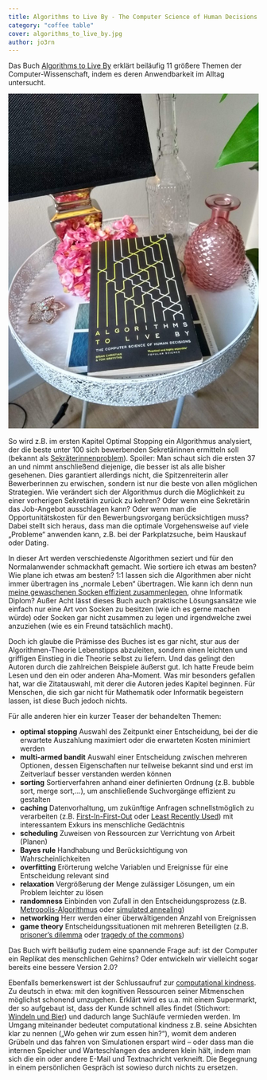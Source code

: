 ```yaml
---
title: Algorithms to Live By - The Computer Science of Human Decisions
category: "coffee table"
cover: algorithms_to_live_by.jpg
author: jo3rn
---
```


Das Buch [Algorithms to Live By](https://www.amazon.de/Algorithms-Live-Computer-Science-Decisions/dp/0007547994/ref=as_li_ss_tl?ie=UTF8&qid=1551282431&sr=8-1&keywords=algorithms+to+live+by&linkCode=ll1&tag=jo3rn-21&linkId=89ecfaa144049db710175d061c4c9c3e&language=de_DE) erklärt beiläufig 11 größere Themen der Computer-Wissenschaft, indem es deren Anwendbarkeit im Alltag untersucht.

![Das Buch "Algorithms to Live By - The Computer Science of Human Decisions" auf einem Beistelltisch](./algorithms_to_live_by.jpg)

So wird z.B. im ersten Kapitel Optimal Stopping ein Algorithmus analysiert, der die beste unter 100 sich bewerbenden Sekretärinnen ermitteln soll (bekannt als [Sekräterinnenproblem](https://de.wikipedia.org/wiki/Sekret%C3%A4rinnenproblem)). Spoiler: Man schaut sich die ersten 37 an und nimmt anschließend diejenige, die besser ist als alle bisher gesehenen. Dies garantiert allerdings nicht, die Spitzenreiterin aller Bewerberinnen zu erwischen, sondern ist nur die beste von allen möglichen Strategien. Wie verändert sich der Algorithmus durch die Möglichkeit zu einer vorherigen Sekretärin zurück zu kehren? Oder wenn eine Sekretärin das Job-Angebot ausschlagen kann? Oder wenn man die Opportunitätskosten für den Bewerbungsvorgang berücksichtigen muss? Dabei stellt sich heraus, dass man die optimale Vorgehensweise auf viele „Probleme“ anwenden kann, z.B. bei der Parkplatzsuche, beim Hauskauf oder Dating.

In dieser Art werden verschiedenste Algorithmen seziert und für den Normalanwender schmackhaft gemacht. Wie sortiere ich etwas am besten? Wie plane ich etwas am besten? 1:1 lassen sich die Algorithmen aber nicht immer übertragen ins „normale Leben“ übertragen. Wie kann ich denn nun [meine gewaschenen Socken effizient zusammenlegen](https://stackoverflow.com/questions/14415881/how-to-pair-socks-from-a-pile-efficiently), ohne Informatik Diplom? Außer Acht lässt dieses Buch auch praktische Lösungsansätze wie einfach nur eine Art von Socken zu besitzen (wie ich es gerne machen würde) oder Socken gar nicht zusammen zu legen und irgendwelche zwei anzuziehen (wie es ein Freund tatsächlich macht).

Doch ich glaube die Prämisse des Buches ist es gar nicht, stur aus der Algorithmen-Theorie Lebenstipps abzuleiten, sondern einen leichten und griffigen Einstieg in die Theorie selbst zu liefern. Und das gelingt den Autoren durch die zahlreichen Beispiele äußerst gut. Ich hatte Freude beim Lesen und den ein oder anderen Aha-Moment. Was mir besonders gefallen hat, war die Zitatauswahl, mit derer die Autoren jedes Kapitel beginnen. Für Menschen, die sich gar nicht für Mathematik oder Informatik begeistern lassen, ist diese Buch jedoch nichts.

Für alle anderen hier ein kurzer Teaser der behandelten Themen:

- **optimal stopping**
    Auswahl des Zeitpunkt einer Entscheidung, bei der die erwartete Auszahlung maximiert oder die erwarteten Kosten minimiert werden
- **multi-armed bandit**
    Auswahl einer Entscheidung zwischen mehreren Optionen, dessen Eigenschaften nur teilweise bekannt sind und erst im Zeitverlauf besser verstanden werden können
- **sorting**
    Sortierverfahren anhand einer definierten Ordnung (z.B. bubble sort, merge sort,…), um anschließende Suchvorgänge effizient zu gestalten
- **caching**
    Datenvorhaltung, um zukünftige Anfragen schnellstmöglich zu verarbeiten (z.B. [First-In-First-Out](https://de.wikipedia.org/wiki/First_In_%E2%80%93_First_Out) oder [Least Recently Used](https://de.wikipedia.org/wiki/Least_recently_used)) mit interessantem Exkurs ins menschliche Gedächtnis
- **scheduling**
    Zuweisen von Ressourcen zur Verrichtung von Arbeit (Planen)
- **Bayes rule**
    Handhabung und Berücksichtigung von Wahrscheinlichkeiten
- **overfitting**
    Erörterung welche Variablen und Ereignisse für eine Entscheidung relevant sind
- **relaxation**
    Vergrößerung der Menge zulässiger Lösungen, um ein Problem leichter zu lösen
- **randomness**
    Einbinden von Zufall in den Entscheidungsprozess (z.B. [Metropolis-Algorithmus](https://de.wikipedia.org/wiki/Metropolis-Algorithmus#Optimierungsverfahrenhttps://de.wikipedia.org/wiki/Metropolis-Algorithmus#Optimierungsverfahren) oder [simulated annealing](https://de.wikipedia.org/wiki/Simulated_Annealing))
- **networking**
    Herr werden einer überwältigenden Anzahl von Ereignissen
- **game theory**
    Entscheidungssituationen mit mehreren Beteiligten (z.B. [prisoner’s dilemma](https://de.wikipedia.org/wiki/Gefangenendilemma) oder [tragedy of the commons](https://de.wikipedia.org/wiki/Tragik_der_Allmende))

Das Buch wirft beiläufig zudem eine spannende Frage auf: ist der Computer ein Replikat des menschlichen Gehirns? Oder entwickeln wir vielleicht sogar bereits eine bessere Version 2.0?

Ebenfalls bemerkenswert ist der Schlussaufruf zur [computational kindness](https://egtheory.wordpress.com/2016/06/30/computational-kindness/). Zu deutsch in etwa: mit den kognitiven Ressourcen seiner Mitmenschen möglichst schonend umzugehen. Erklärt wird es u.a. mit einem Supermarkt, der so aufgebaut ist, dass der Kunde schnell alles findet (Stichwort: [Windeln und Bier](https://www.theregister.co.uk/2006/08/15/beer_diapers/)) und dadurch lange Suchläufe vermieden werden. Im Umgang miteinander bedeutet computational kindness z.B. seine Absichten klar zu nennen („Wo gehen wir zum essen hin?“), womit dem anderen Grübeln und das fahren von Simulationen erspart wird – oder dass man die internen Speicher und Warteschlangen des anderen klein hält, indem man sich die ein oder andere E-Mail und Textnachricht verkneift. Die Begegnung in einem persönlichen Gespräch ist sowieso durch nichts zu ersetzen.